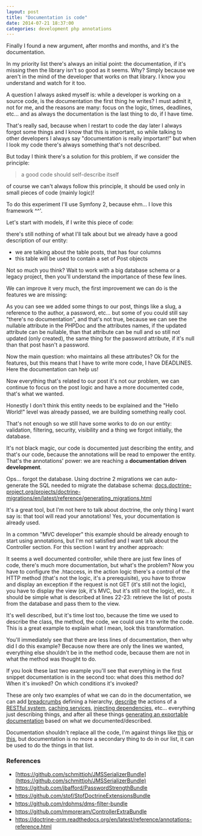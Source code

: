```yaml
---
layout: post
title: "Documentation is code"
date: 2014-07-21 18:37:00
categories: development php annotations
---
```


Finally I found a new argument, after months and months, and it's the documentation.

In my priority list there's always an initial point: the documentation, if it's missing then the library isn't so good as it seems. Why? Simply because we aren't in the mind of the developer that works on that library. I know you understand and watch for it too.

A question I always asked myself is: while a developer is working on a source code, is the documentation the first thing he writes? I must admit it, not for me, and the reasons are many: focus on the logic, times, deadlines, etc... and as always the documentation is the last thing to do, if I have time.

That's really sad, because when I restart to code the day later I always forgot some things and I know that this is important, so while talking to other developers I always say "documentation is really important!" but when I look my code there's always something that's not described.

But today I think there's a solution for this problem, if we consider the principle:

> a good code should self-describe itself

of course we can't always follow this principle, it should be used only in small pieces of code (mainly logic)!

To do this experiment I'll use Symfony 2, because ehm... I love this framework ^^'.

Let's start with models, if I write this piece of code:

<script src="https://gist.github.com/EmanueleMinotto/49fc3e049a841e26e011.js"></script>

there's still nothing of what I'll talk about but we already have a good description of our entity:

* we are talking about the table posts, that has four columns
* this table will be used to contain a set of Post objects

Not so much you think? Wait to work with a big database schema or a legacy project, then you'll understand the importance of these few lines.

We can improve it very much, the first improvement we can do is the features we are missing:

<script src="https://gist.github.com/EmanueleMinotto/28c8f02f6cf0cec6fa17.js"></script>

As you can see we added some things to our post, things like a slug, a reference to the author, a password, etc... but some of you could still say "there's no documentation", and that's not true, because we can see the nullable attribute in the PHPDoc and the attributes names, if the updated attribute can be nullable, than that attribute can be null and so still not updated (only created), the same thing for the password attribute, if it's null than that post hasn't a password.

Now the main question: who maintains all these attributes? Ok for the features, but this means that I have to write more code, I have DEADLINES. Here the documentation can help us!

<script src="https://gist.github.com/EmanueleMinotto/cf096605d139a249ffc1.js"></script>

Now everything that's related to our post it's not our problem, we can continue to focus on the post logic and have a more documented code, that's what we wanted.

Honestly I don't think this entity needs to be explained and the "Hello World!" level was already passed, we are building something really cool.

That's not enough so we still have some works to do on our entity: validation, filtering, security, visibility and a thing we forgot initially, the database.

<script src="https://gist.github.com/EmanueleMinotto/cfe07f5b15e08a9f9392.js"></script>

It's not black magic, our code is documented just describing the entity, and that's our code, because the annotations will be read to empower the entity. That's the annotations' power: we are reaching a **documentation driven development**.

Ops... forgot the database. Using doctrine 2 migrations we can auto-generate the SQL needed to migrate the database schema: [docs.doctrine-project.org/projects/doctrine-migrations/en/latest/reference/generating_migrations.html](docs.doctrine-project.org/projects/doctrine-migrations/en/latest/reference/generating_migrations.html)

It's a great tool, but I'm not here to talk about doctrine, the only thing I want say is: that tool will read your annotations! Yes, your documentation is already used.

In a common "MVC developer" this example should be already enough to start using annotations, but I'm not satisfied and I want talk about the Controller section. For this section I want try another approach:

<script src="https://gist.github.com/EmanueleMinotto/0e506eac4a6858d18029.js"></script>

It seems a well documented controller, while there are just few lines of code, there's much more documentation, but what's the problem? Now you have to configure the .htaccess, in the action logic there's a control of the HTTP method (that's not the logic, it's a prerequisite), you have to throw and display an exception if the request is not GET (it's still not the logic), you have to display the view (ok, it's MVC, but it's still not the logic), etc... it should be simple what is described at lines 22-23: retrieve the list of posts from the database and pass them to the view.

It's well described, but it's time lost too, because the time we used to describe the class, the method, the code, we could use it to write the code. This is a great example to explain what I mean, look this transformation.

<script src="https://gist.github.com/EmanueleMinotto/847bb5dc886f3f4fa6c1.js"></script>

You'll immediately see that there are less lines of documentation, then why did I do this example? Because now there are only the lines we wanted, everything else shouldn't be in the method code, because them are not in what the method was thought to do.

If you look these last two example you'll see that everything in the first snippet documentation is in the second too: what does this method do? When it's invoked? On which conditions it's invoked?

These are only two examples of what we can do in the documentation, we can add [breadcrumbs](https://github.com/Abhoryo/APYBreadcrumbTrailBundle) defining a hierarchy, [describe](https://github.com/nelmio/NelmioApiDocBundle) the actions of a [RESTful system](https://github.com/FriendsOfSymfony/FOSRestBundle), [caching services](https://github.com/TheBigBrainsCompany/TbbcCacheBundle), [injecting dependencies](https://github.com/schmittjoh/JMSDiExtraBundle), etc... everything just describing things, and after all these things [generating an exportable documentation](http://apigen.org/) based on what we documented/described.

Documentation shouldn't replace all the code, I'm against things like [this](https://github.com/mmoreram/ControllerExtraBundle#paginator-example) or [this](https://doctrine-orm.readthedocs.org/en/latest/reference/annotations-reference.html#sqlresultsetmapping), but documentation is no more a secondary thing to do in our list, it can be used to do the things in that list.

### References

* [https://github.com/schmittjoh/JMSSerializerBundle](https://github.com/schmittjoh/JMSSerializerBundle)
* [<span style="line-height: 1.5em;">https://github.com/jbafford/PasswordStrengthBundle</span>](https://github.com/jbafford/PasswordStrengthBundle)
* [<span style="line-height: 1.5em;">https://github.com/stof/StofDoctrineExtensionsBundle</span>](https://github.com/stof/StofDoctrineExtensionsBundle)
* [<span style="line-height: 1.5em;">https://github.com/rdohms/dms-filter-bundle</span>](https://github.com/rdohms/dms-filter-bundle)
* [<span style="line-height: 1.5em;">https://github.com/mmoreram/ControllerExtraBundle</span>](https://github.com/mmoreram/ControllerExtraBundle)
* [<span style="line-height: 1.5em;">https://doctrine-orm.readthedocs.org/en/latest/reference/annotations-reference.html</span>](https://doctrine-orm.readthedocs.org/en/latest/reference/annotations-reference.html)
